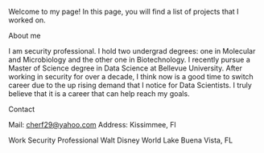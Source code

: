 Welcome to my page! In this page, you will find a list of projects that I worked on.



About me

I am security professional. I hold two undergrad degrees: one in Molecular and Microbiology and the other one in Biotechnology. I recently pursue a Master of Science degree in Data Science at Bellevue University. After working in security for over a decade, I think now is a good time to switch career due to the up rising demand that I notice for Data Scientists. I truly believe that it is a career that can help reach my goals. 

Contact


Mail: cherf29@yahoo.com
Address: Kissimmee, Fl

Work
Security Professional 
Walt Disney World
Lake Buena Vista, FL
